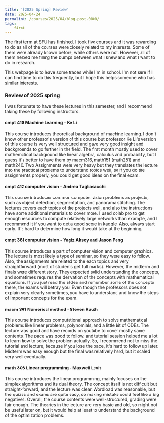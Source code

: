 ```yaml
---
title: '[2025 Spring] Review'
date: 2025-04-24
permalink: /courses/2025/04/blog-post-0000/
tags:
  - first
---
```


The first term at SFU has finished. I took five courses and it was rewarding to do as all of the courses were closely related to my interests.
Some of them were already known before, while others were not. However, all of them helped me filling the bumps between what I knew and what I want to do in research.

This webpage is to leave some traces while I'm in school. I'm not sure if I can find time to do this frequently, but I hope this helps someone who has similar interests.

### Review of 2025 spring
I was fortunate to have these lectures in this semester, and I recommend taking these by following instructors.

#### cmpt 410 Machine Learning - Ke Li
This course introduces theoretical background of machine learning. I don't know other professor's version of this course but 
professor Ke Li's version of this course is very well structured and gave very good insight and backgrounds to go further in the field.
The first month mostly used to cover mathematical background like linear algebra, calculus and probability, but
I guess it's better to have them by macm316, math151 (math251) and math240.
Two Assignments were very heavy but they translates the lecture into the practical problems to understand topics well,
so if you do the assignments properly, you could get good ideas on the final exam.

#### cmpt 412 computer vision - Andrea Tagliasacchi
This course introduces common computer vision problems as projects, such as object detection, segmentation, and panorama stitching.
The lectures covers each topics of the projects well, and also the instructions have some additional materials to cover more.
I used colab pro to get enough resources to compute relatively large networks than example, and I recommend it if you want to get a good score in kaggle.
Also, always start early. It's hard to determine how long it would take at the beginning.

#### cmpt 361 computer vision - Yagiz Aksoy and Jason Peng
This course introduces a part of computer vision and computer graphics. The lecture is most likely a type of seminar, 
so they were easy to follow. Also, the assignments are related to the each topics and very straightforward (most of students get full marks).
However, the midterm and finals were different story. They expected solid understanding the concepts, and sometimes requires the derivation of the concepts with mathematical equations.
If you just read the slides and remember some of the concepts there, the exams will betray you. Even though the professors does not explain very clearly sometimes,
you have to understand and know the steps of important concepts for the exam.

#### macm 361 Numerical method - Steven Ruuth
This course introduces computational approach to solve mathematical problems like linear problems, polynomials, and a little bit of ODEs.
The lecture was good and have records on youtube to cover mostly same contents. The pace was good to follow, and tutorial session helped me a lot 
to learn how to solve the problem actually. So, I recommend not to miss the tutorial and lecture, because if you lose the pace, it's hard to follow up later.
Midterm was easy enough but the final was relatively hard, but it scaled very well eventually. 

#### math 308 Linear programming - Maxwell Levit
This course introduces the linear programming, mainly focuses on the simplex algorithms and its dual theory. The concept itself is not difficult but straight-forward,
and the lecture was clear. Wordload was reasonable, but the quizes and exams are quite easy, so making mistake could feel like a big negatives.
Overall, the course contents were well-structured, grading were fair enough. The theories in the lecture are very basic and old, so might not be useful later on,
but it would help at least to understand the background of the optimization problems.

